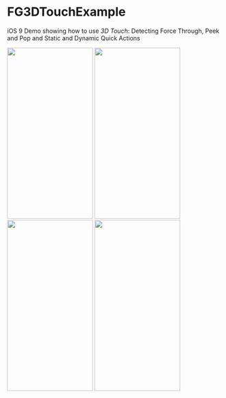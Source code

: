 # FG3DTouchExample 
iOS 9 Demo showing how to use *3D Touch*: Detecting Force Through, Peek and Pop and Static and Dynamic Quick Actions

<img src="https://cloud.githubusercontent.com/assets/3661349/13542170/bfb1862c-e23f-11e5-92ed-cdeb8670a3a0.PNG" width="200" height="400"/>
<img src="https://cloud.githubusercontent.com/assets/3661349/13542169/bf992e9c-e23f-11e5-93a5-a589c0bd6ea4.PNG" width="200" height="400"/>
<img src="https://cloud.githubusercontent.com/assets/3661349/13542171/bfc73f1c-e23f-11e5-9510-0b27e6b0867e.PNG" width="200" height="400"/>
<img src="https://cloud.githubusercontent.com/assets/3661349/13732621/b6c4416c-e965-11e5-9b23-24736f2175db.png" width="200" height="400"/>
